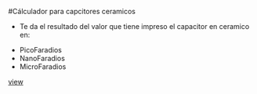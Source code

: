 #Cálculador para capcitores ceramicos

- Te da el resultado del valor que tiene impreso el capacitor en ceramico en:
* PicoFaradios
* NanoFaradios
* MicroFaradios

[view](https://raw.githubusercontent.com/jalmx89/Capacitor_Calculator/master/imgs/ds1.png)

